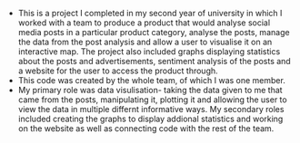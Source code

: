 - This is a project I completed in my second year of university in which I worked with a team to produce a product that would analyse social media posts in a particular product category, analyse the posts, manage the data from the post analysis and allow a user to visualise it on an interactive map. The project also included graphs displaying statistics about the posts and advertisements, sentiment analysis of the posts and a website for the user to access the product through.
- This code was created by the whole team, of which I was one member.
- My primary role was data visulisation- taking the data given to me that came from the posts, manipulating it, plotting it and allowing the user to view the data in multiple differnt informative ways. My secondary roles included creating the graphs to display addional statistics and working on the website as well as connecting code with the rest of the team.

